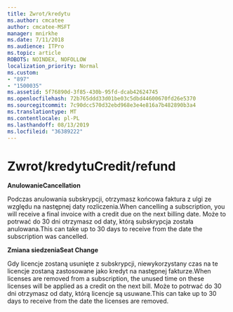 ```yaml
---
title: Zwrot/kredytu
ms.author: cmcatee
author: cmcatee-MSFT
manager: mnirkhe
ms.date: 7/11/2018
ms.audience: ITPro
ms.topic: article
ROBOTS: NOINDEX, NOFOLLOW
localization_priority: Normal
ms.custom:
- "897"
- "1500035"
ms.assetid: 5f76890d-3f85-430b-95fd-dcab42624745
ms.openlocfilehash: 72b765ddd33d01be03c5dbd44600670fd26e5370
ms.sourcegitcommit: 7c90dcc570d32ebd968e3e4e816a7b482890b3a4
ms.translationtype: MT
ms.contentlocale: pl-PL
ms.lasthandoff: 08/13/2019
ms.locfileid: "36389222"
---
```

# <a name="creditrefund"></a><span data-ttu-id="acdbc-102">Zwrot/kredytu</span><span class="sxs-lookup"><span data-stu-id="acdbc-102">Credit/refund</span></span>

<span data-ttu-id="acdbc-103">**Anulowanie**</span><span class="sxs-lookup"><span data-stu-id="acdbc-103">**Cancellation**</span></span>
  
<span data-ttu-id="acdbc-104">Podczas anulowania subskrypcji, otrzymasz końcowa faktura z ulgi ze względu na następnej daty rozliczenia.</span><span class="sxs-lookup"><span data-stu-id="acdbc-104">When cancelling a subscription, you will receive a final invoice with a credit due on the next billing date.</span></span> <span data-ttu-id="acdbc-105">Może to potrwać do 30 dni otrzymasz od daty, którą subskrypcja została anulowana.</span><span class="sxs-lookup"><span data-stu-id="acdbc-105">This can take up to 30 days to receive from the date the subscription was cancelled.</span></span>
  
<span data-ttu-id="acdbc-106">**Zmiana siedzenia**</span><span class="sxs-lookup"><span data-stu-id="acdbc-106">**Seat Change**</span></span>
  
<span data-ttu-id="acdbc-107">Gdy licencje zostaną usunięte z subskrypcji, niewykorzystany czas na te licencje zostaną zastosowane jako kredyt na następnej fakturze.</span><span class="sxs-lookup"><span data-stu-id="acdbc-107">When licenses are removed from a subscription, the unused time on these licenses will be applied as a credit on the next bill.</span></span> <span data-ttu-id="acdbc-108">Może to potrwać do 30 dni otrzymasz od daty, którą licencje są usuwane.</span><span class="sxs-lookup"><span data-stu-id="acdbc-108">This can take up to 30 days to receive from the date the licenses are removed.</span></span>